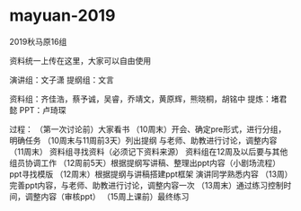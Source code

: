 # mayuan-2019
2019秋马原16组

资料统一上传在这里，大家可以自由使用

演讲组：文子潇
提纲组：文言

资料组：齐佳浩，蔡予诚，吴睿，乔靖文，黄原辉，熊晓桐，胡铭中
提炼：堵君懿
PPT：卢琦琛

过程：
（第一次讨论前）大家看书
（10周末）开会、确定pre形式，进行分组，明确任务
（10周末与11周前3天）列出提纲
		与老师、助教进行讨论，调整内容
（11周末）
	资料组寻找资料（必须记下资料来源）
	资料组在12周及以后要与其他组员协调工作
（12周前5天）根据提纲写讲稿、整理出ppt内容（小剧场流程）
	ppt寻找模版
（12周末）根据提纲与讲稿搭建ppt框架
	演讲同学熟悉内容
（13周）完善ppt内容，与老师、助教进行讨论，调整内容一次
（13周末）通过练习控制时间，调整内容（审核ppt）
（15周上课前）最终练习

